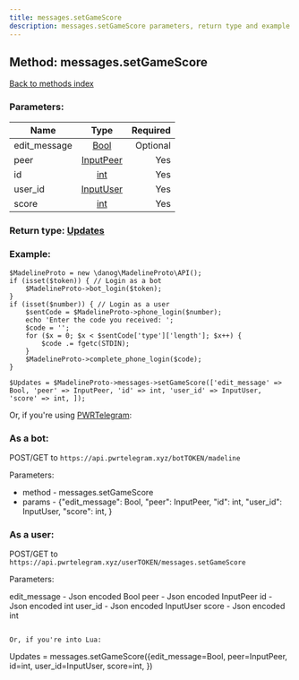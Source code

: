 ```yaml
---
title: messages.setGameScore
description: messages.setGameScore parameters, return type and example
---
```

## Method: messages.setGameScore  
[Back to methods index](index.md)


### Parameters:

| Name     |    Type       | Required |
|----------|:-------------:|---------:|
|edit\_message|[Bool](../types/Bool.md) | Optional|
|peer|[InputPeer](../types/InputPeer.md) | Yes|
|id|[int](../types/int.md) | Yes|
|user\_id|[InputUser](../types/InputUser.md) | Yes|
|score|[int](../types/int.md) | Yes|


### Return type: [Updates](../types/Updates.md)

### Example:


```
$MadelineProto = new \danog\MadelineProto\API();
if (isset($token)) { // Login as a bot
    $MadelineProto->bot_login($token);
}
if (isset($number)) { // Login as a user
    $sentCode = $MadelineProto->phone_login($number);
    echo 'Enter the code you received: ';
    $code = '';
    for ($x = 0; $x < $sentCode['type']['length']; $x++) {
        $code .= fgetc(STDIN);
    }
    $MadelineProto->complete_phone_login($code);
}

$Updates = $MadelineProto->messages->setGameScore(['edit_message' => Bool, 'peer' => InputPeer, 'id' => int, 'user_id' => InputUser, 'score' => int, ]);
```

Or, if you're using [PWRTelegram](https://pwrtelegram.xyz):

### As a bot:

POST/GET to `https://api.pwrtelegram.xyz/botTOKEN/madeline`

Parameters:

* method - messages.setGameScore
* params - {"edit_message": Bool, "peer": InputPeer, "id": int, "user_id": InputUser, "score": int, }



### As a user:

POST/GET to `https://api.pwrtelegram.xyz/userTOKEN/messages.setGameScore`

Parameters:

edit_message - Json encoded Bool
peer - Json encoded InputPeer
id - Json encoded int
user_id - Json encoded InputUser
score - Json encoded int


```

Or, if you're into Lua:

```
Updates = messages.setGameScore({edit_message=Bool, peer=InputPeer, id=int, user_id=InputUser, score=int, })
```

